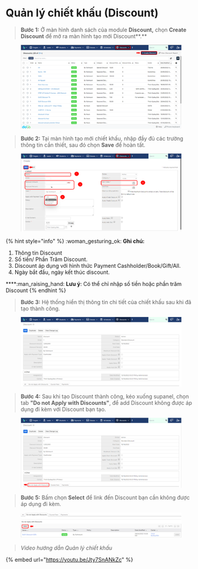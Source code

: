 # Quản lý chiết khấu (Discount)

> **Bước 1:** Ở màn hình danh sách của module **Discount,** chọn **Create Discount** để mở ra màn hình tạo mới Discount**.**

<figure><img src="../../.gitbook/assets/image (58) (2).png" alt=""><figcaption></figcaption></figure>

> **Bước 2:** Tại màn hình tạo mới chiết khấu, nhập đầy đủ các trường thông tin cần thiết, sau đó chọn **Save** để hoàn tất.

<figure><img src="../../.gitbook/assets/image (60) (2).png" alt=""><figcaption></figcaption></figure>

{% hint style="info" %}
:woman\_gesturing\_ok: **Ghi chú:**

1. Thông tin Discount
2. Số tiền/ Phần Trăm Discount.
3. Discount áp dụng với hình thức Payment Cashholder/Book/Gift/All.
4. Ngày bắt đầu, ngày kết thúc discount.

****:man\_raising\_hand: **Lưu ý**: Có thể chỉ nhập số tiền hoặc phần trăm Discount
{% endhint %}

> **Bước 3:** Hệ thống hiển thị thông tin chi tiết của chiết khấu sau khi đã tạo thành công.

<figure><img src="../../.gitbook/assets/image (69).png" alt=""><figcaption></figcaption></figure>

> **Bước 4:** Sau khi tạo Discount thành công, kéo xuống supanel, chọn tab **"Do not Apply with Discounts"**, để add Discount không được áp dụng đi kèm với Discount bạn tạo.

<figure><img src="../../.gitbook/assets/image (59).png" alt=""><figcaption></figcaption></figure>

> **Bước 5:** Bấm chọn **Select** để link đến Discount bạn cần không được áp dụng đi kèm.

<figure><img src="../../.gitbook/assets/image (67) (2).png" alt=""><figcaption></figcaption></figure>

> _Video hướng dẫn Quản lý chiết khấu_

{% embed url="https://youtu.be/Jty7SnANkZc" %}
